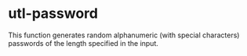 # utl-password
This function generates random alphanumeric (with special characters) passwords of the length specified in the input.

